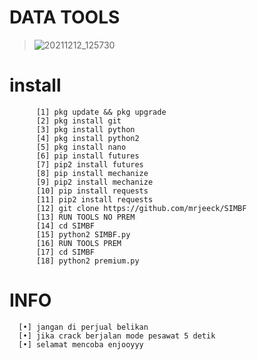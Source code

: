 # DATA TOOLS

> ![20211212_125730](https://user-images.githubusercontent.com/88564225/145702167-4440f6c2-5253-4bc8-946a-c2e0df8e5868.jpg)
# install
          [1] pkg update && pkg upgrade
          [2] pkg install git
          [3] pkg install python
          [4] pkg install python2
          [5] pkg install nano
          [6] pip install futures
          [7] pip2 install futures
          [8] pip install mechanize
          [9] pip2 install mechanize
          [10] pip install requests
          [11] pip2 install requests
          [12] git clone https://github.com/mrjeeck/SIMBF
          [13] RUN TOOLS NO PREM
          [14] cd SIMBF
          [15] python2 SIMBF.py
          [16] RUN TOOLS PREM
          [17] cd SIMBF
          [18] python2 premium.py
          
# INFO
      [•] jangan di perjual belikan
      [•] jika crack berjalan mode pesawat 5 detik
      [•] selamat mencoba enjooyyy
